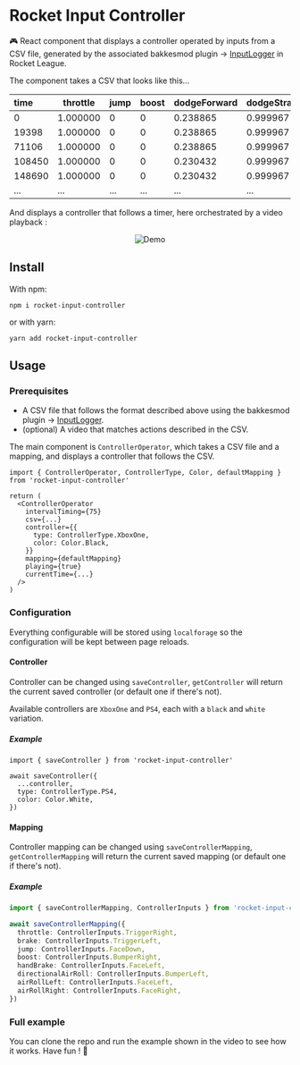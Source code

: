 # Rocket Input Controller

🎮 React component that displays a controller operated by inputs from a CSV file, generated by the associated bakkesmod plugin -> [InputLogger](https://github.com/Dunk14/InputLogger) in Rocket League.

The component takes a CSV that looks like this...

| **time**   | **throttle** | **jump** | **boost** | **dodgeForward** | **dodgeStrafe** | **handBrake** | **roll** | **directionalAirRoll** |
| :--------- | ------------ | -------- | --------- | ---------------- | --------------- | ------------- | -------- | ---------------------- |
| 0          | 1.000000     | 0        | 0         | 0.238865         | 0.999967        | 0             | 0.000000 | 0                      |
| 19398      | 1.000000     | 0        | 0         | 0.238865         | 0.999967        | 0             | 0.000000 | 0                      |
| 71106      | 1.000000     | 0        | 0         | 0.238865         | 0.999967        | 0             | 0.000000 | 0                      |
| 108450     | 1.000000     | 0        | 0         | 0.230432         | 0.999967        | 0             | 0.000000 | 0                      |
| 148690     | 1.000000     | 0        | 0         | 0.230432         | 0.999967        | 0             | 0.000000 | 0                      |
| ...        | ...          | ...      | ...       | ...              | ...             | ...           | ...      | ...                    |

And displays a controller that follows a timer, here orchestrated by a video playback :

<p align="center">
  <img src="https://github.com/Dunk14/rocket-input-controller/blob/main/readme/demo.gif" 
       alt="Demo" />
</p>

## Install

With npm:

```
npm i rocket-input-controller
```

or with yarn:

```
yarn add rocket-input-controller
```

## Usage

### Prerequisites

- A CSV file that follows the format described above using the bakkesmod plugin -> [InputLogger](https://github.com/Dunk14/InputLogger).
- (optional) A video that matches actions described in the CSV.

The main component is `ControllerOperator`, which takes a CSV file and a mapping, and displays a controller that follows the CSV.

```tsx
import { ControllerOperator, ControllerType, Color, defaultMapping } from 'rocket-input-controller'

return (
  <ControllerOperator
    intervalTiming={75}
    csv={...}
    controller={{
      type: ControllerType.XboxOne,
      color: Color.Black,
    }}
    mapping={defaultMapping}
    playing={true}
    currentTime={...}
  />
)
```

### Configuration

Everything configurable will be stored using `localforage` so the configuration will be kept between page reloads.

#### Controller

Controller can be changed using `saveController`, `getController` will return the current saved controller (or default one if there's not).

Available controllers are `XboxOne` and `PS4`, each with a `black` and `white` variation.

##### Example

```tsx
import { saveController } from 'rocket-input-controller'

await saveController({
  ...controller,
  type: ControllerType.PS4,
  color: Color.White,
})
```

#### Mapping

Controller mapping can be changed using `saveControllerMapping`, `getControllerMapping` will return the current saved mapping (or default one if there's not).

##### Example

```ts
import { saveControllerMapping, ControllerInputs } from 'rocket-input-controller'

await saveControllerMapping({
  throttle: ControllerInputs.TriggerRight,
  brake: ControllerInputs.TriggerLeft,
  jump: ControllerInputs.FaceDown,
  boost: ControllerInputs.BumperRight,
  handBrake: ControllerInputs.FaceLeft,
  directionalAirRoll: ControllerInputs.BumperLeft,
  airRollLeft: ControllerInputs.FaceLeft,
  airRollRight: ControllerInputs.FaceRight,
})
```

### Full example

You can clone the repo and run the example shown in the video to see how it works. Have fun ! 🎉
